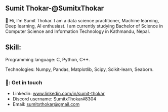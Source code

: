 ## Sumit Thokar-@SumitxThokar
👋 Hi, I’m Sumit Thokar. I am a data science practitioner, Machine learning, Deep learning, AI enthusiast. I am currently studying Bachelor of Science in Computer Science and Information Technology in Kathmandu, Nepal. 
<br>
## Skill:
Programming language: C, Python, C++.

Technologies: Numpy, Pandas, Matplotlib, Scipy, Scikit-learn, Seaborn.

### 💬: Get in touch
- Linkedin: www.linkedin.com/in/sumit-thokar
- Discord username: SumitxThokar#8304
- Email: sumitxthokar@gmail.com
